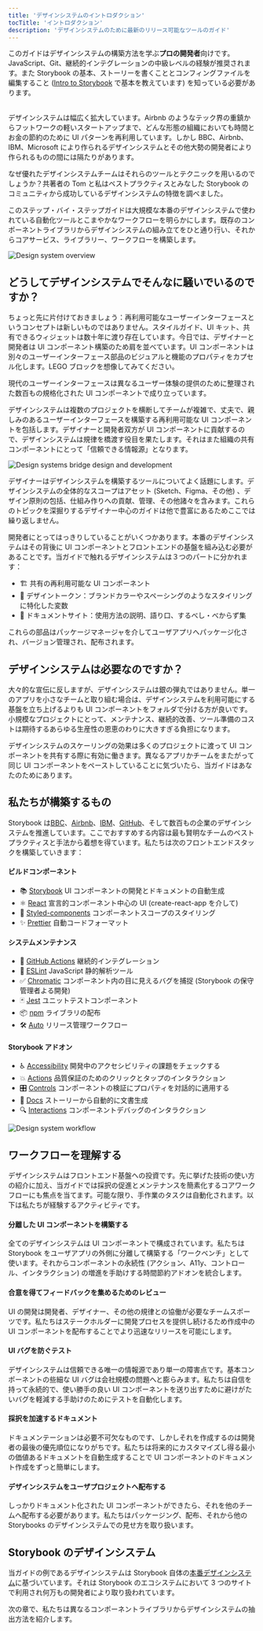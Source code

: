 ```yaml
---
title: 'デザインシステムのイントロダクション'
tocTitle: 'イントロダクション'
description: 'デザインシステムのために最新のリリース可能なツールのガイド'
---
```


<div class="aside">このガイドはデザインシステムの構築方法を学ぶ<b>プロの開発者</b>向けです。JavaScript、Git、継続的インテグレーションの中級レベルの経験が推奨されます。また Storybook の基本、ストーリーを書くこととコンフィングファイルを編集すること (<a href="/intro-to-storybook">Intro to Storybook</a> で基本を教えています) を知っている必要があります。
</div>

<br/>

デザインシステムは幅広く拡大しています。Airbnb のようなテック界の重鎮からフットワークの軽いスタートアップまで、どんな形態の組織においても時間とお金の節約のために UI パターンを再利用しています。しかし BBC、Airbnb、IBM、Microsoft により作られるデザインシステムとその他大勢の開発者により作られるものの間には隔たりがあります。

なぜ優れたデザインシステムチームはそれらのツールとテクニックを用いるのでしょうか？共著者の Tom と私はベストプラクティスとみなした Storybook のコミュニティから成功しているデザインシステムの特徴を調べました。

このステップ・バイ・ステップガイドは大規模な本番のデザインシステムで使われている自動化ツールとこまやかなワークフローを明らかにします。既存のコンポーネントライブラリからデザインシステムの組み立てをひと通り行い、それからコアサービス、ライブラリー、ワークフローを構築します。

![Design system overview](/design-systems-for-developers/design-system-overview.jpg)

## どうしてデザインシステムでそんなに騒いでいるのですか？

ちょっと先に片付けておきましょう：再利用可能なユーザーインターフェースというコンセプトは新しいものではありません。スタイルガイド、UI キット、共有できるウィジェットは数十年に渡り存在しています。今日では、デザイナーと開発者は UI コンポーネント構築のため肩を並べています。UI コンポーネントは別々のユーザーインターフェース部品のビジュアルと機能のプロパティをカプセル化します。LEGO ブロックを想像してみてください。

現代のユーザーインターフェースは異なるユーザー体験の提供のために整理された数百もの規格化された UI コンポーネントで成り立っています。

デザインシステムは複数のプロジェクトを横断してチームが複雑で、丈夫で、親しみのあるユーザーインターフェースを構築する再利用可能な UI コンポーネントを包括します。デザイナーと開発者双方が UI コンポーネントに貢献するので、デザインシステムは規律を橋渡す役目を果たします。それはまた組織の共有コンポーネントにとって「信頼できる情報源」となります。

![Design systems bridge design and development](/design-systems-for-developers/design-system-context.jpg)

デザイナーはデザインシステムを構築するツールについてよく話題にします。デザインシステムの全体的なスコープはアセット (Sketch、Figma、その他) 、デザイン原則の包括、仕組み作りへの貢献、管理、その他諸々を含みます。これらのトピックを深掘りするデザイナー中心のガイドは他で豊富にあるためここでは繰り返しません。

開発者にとってはっきりしていることがいくつかあります。本番のデザインシステムはその背後に UI コンポーネントとフロントエンドの基盤を組み込む必要があることです。当ガイドで触れるデザインシステムは３つのパートに分かれます：

- 🏗 共有の再利用可能な UI コンポーネント
- 🎨 デザイントークン：ブランドカラーやスペーシングのようなスタイリングに特化した変数
- 📕 ドキュメントサイト：使用方法の説明、語り口、するべし・べからず集

これらの部品はパッケージマネージャを介してユーザアプリへパッケージ化され、バージョン管理され、配布されます。

## デザインシステムは必要なのですか？

大々的な宣伝に反しますが、デザインシステムは銀の弾丸ではありません。単一のアプリを小さなチームと取り組む場合は、デザインシステムを利用可能にする基盤を立ち上げるよりも UI コンポーネントをフォルダで分ける方が良いです。小規模なプロジェクトにとって、メンテナンス、継続的改善、ツール準備のコストは期待するあらゆる生産性の恩恵のわりに大きすぎる負担になります。

デザインシステムのスケーリングの効果は多くのプロジェクトに渡って UI コンポーネントを共有する際に有効に働きます。異なるアプリかチームをまたがって同じ UI コンポーネントをペーストしていることに気づいたら、当ガイドはあなたのためにあります。

## 私たちが構築するもの

Storybook は[BBC](https://www.bbc.co.uk/iplayer/storybook/index.html?path=/story/style-guide--colours)、[Airbnb](https://github.com/airbnb/lunar)、[IBM](https://www.carbondesignsystem.com/)、[GitHub](https://primer.style/css/)、そして数百もの企業のデザインシステムを推進しています。ここでおすすめする内容は最も賢明なチームのベストプラクティスと手法から着想を得ています。私たちは次のフロントエンドスタックを構築していきます：

#### ビルドコンポーネント

- 📚 [Storybook](http://storybook.js.org) UI コンポーネントの開発とドキュメントの自動生成
- ⚛️ [React](https://reactjs.org/) 宣言的コンポーネント中心の UI (create-react-app を介して)
- 💅 [Styled-components](https://www.styled-components.com/) コンポーネントスコープのスタイリング
- ✨ [Prettier](https://prettier.io/) 自動コードフォーマット

#### システムメンテナンス

- 🚥 [GitHub Actions](https://github.com/features/actions) 継続的インテグレーション
- 📐 [ESLint](https://eslint.org/) JavaScript 静的解析ツール
- ✅ [Chromatic](https://chromatic.com) コンポーネント内の目に見えるバグを捕捉 (Storybook の保守管理者よる開発)
- 🃏 [Jest](https://jestjs.io/) ユニットテストコンポーネント
- 📦 [npm](https://npmjs.com) ライブラリの配布
- 🛠 [Auto](https://github.com/intuit/auto) リリース管理ワークフロー

#### Storybook アドオン

- ♿ [Accessibility](https://github.com/storybookjs/storybook/tree/master/addons/a11y) 開発中のアクセシビリティの課題をチェックする
- 💥 [Actions](https://storybook.js.org/docs/react/essentials/actions) 品質保証のためのクリックとタップのインタラクション
- 🎛 [Controls](https://storybook.js.org/docs/react/essentials/controls) コンポーネントの検証にプロパティを対話的に適用する
- 📕 [Docs](https://storybook.js.org/docs/react/writing-docs/introduction) ストーリーから自動的に文書生成
- 🔍 [Interactions](https://storybook.js.org/addons/@storybook/addon-interactions/) コンポーネントデバッグのインタラクション

![Design system workflow](/design-systems-for-developers/design-system-workflow.jpg)

## ワークフローを理解する

デザインシステムはフロントエンド基盤への投資です。先に挙げた技術の使い方の紹介に加え、当ガイドでは採択の促進とメンテナンスを簡素化するコアワークフローにも焦点を当てます。可能な限り、手作業のタスクは自動化されます。以下は私たちが経験するアクティビティです。

#### 分離した UI コンポーネントを構築する

全てのデザインシステムは UI コンポーネントで構成されています。私たちは Storybook をユーザアプリの外側に分離して構築する「ワークベンチ」として使います。それからコンポーネントの永続性 (アクション、A11y、コントロール、インタラクション) の増進を手助けする時間節約アドオンを統合します。

#### 合意を得てフィードバックを集めるためのレビュー

UI の開発は開発者、デザイナー、その他の規律との協働が必要なチームスポーツです。私たちはステークホルダーに開発プロセスを提供し続けるため作成中の UI コンポーネントを配布することでより迅速なリリースを可能にします。

#### UI バグを防ぐテスト

デザインシステムは信頼できる唯一の情報源であり単一の障害点です。基本コンポーネントの些細な UI バグは会社規模の問題へと膨らみます。私たちは自信を持って永続的で、使い勝手の良い UI コンポーネントを送り出すために避けがたいバグを軽減する手助けのためにテストを自動化します。

#### 採択を加速するドキュメント

ドキュメンテーションは必要不可欠なものです、しかしそれを作成するのは開発者の最後の優先順位になりがちです。私たちは将来的にカスタマイズし得る最小の価値あるドキュメントを自動生成することで UI コンポーネントのドキュメント作成をずっと簡単にします。

#### デザインシステムをユーザプロジェクトへ配布する

しっかりドキュメント化された UI コンポーネントができたら、それを他のチームへ配布する必要があります。私たちはパッケージング、配布、それから他の Storybooks のデザインシステムでの見せ方を取り扱います。

## Storybook のデザインシステム

当ガイドの例であるデザインシステムは Storybook 自体の[本番デザインシステム](https://github.com/storybookjs/design-system)に基づいています。それは Storybook のエコシステムにおいて 3 つのサイトで利用され何万もの開発者により取り扱われています。

次の章で、私たちは異なるコンポーネントライブラリからデザインシステムの抽出方法を紹介します。
